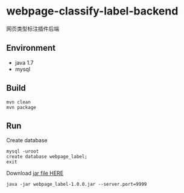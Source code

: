 # webpage-classify-label-backend
网页类型标注插件后端

## Environment
- java 1.7
- mysql

## Build
```
mvn clean
mvn package
```

## Run

Create database
```
mysql -uroot
create database webpage_label;
exit
```

Download [jar file HERE](https://github.com/lsvih/webpage-classify-label-backend/releases/latest)

```
java -jar webpage_label-1.0.0.jar --server.port=9999
```
